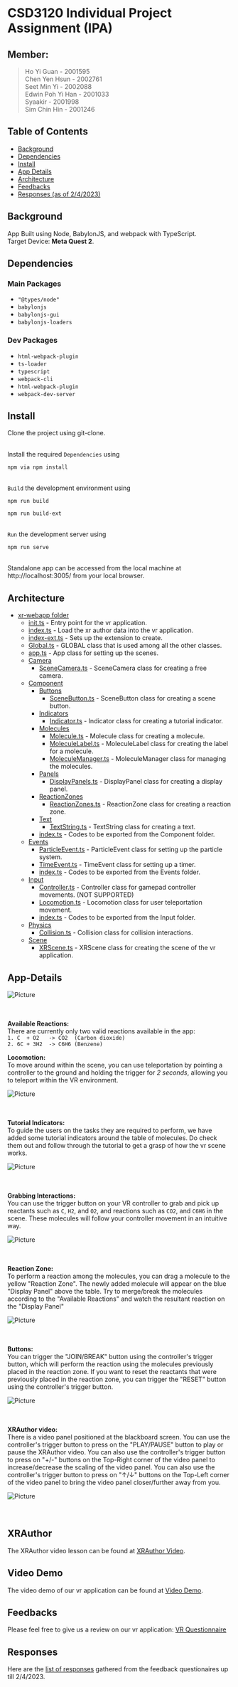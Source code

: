 # CSD3120 Individual Project Assignment (IPA)

## Member:
> Ho Yi Guan - 2001595 <br>
> Chen Yen Hsun - 2002761 <br>
> Seet Min Yi - 2002088 <br>
> Edwin Poh Yi Han - 2001033 <br>
> Syaakir - 2001998 <br>
> Sim Chin Hin - 2001246 <br>

## Table of Contents

- [Background](#background)
- [Dependencies](#dependencies)
- [Install](#install)
- [App Details](#app-details)
- [Architecture](#architecture)
- [Feedbacks](#feedbacks)
- [Responses (as of 2/4/2023)](#responses)


## Background
App Built using Node, BabylonJS, and webpack with TypeScript.<br>
Target Device: **Meta Quest 2**.<br>

## Dependencies

### Main Packages
- `"@types/node"`
-  `babylonjs`
-  `babylonjs-gui`
-  `babylonjs-loaders`
    
### Dev Packages
- `html-webpack-plugin`
- `ts-loader`
- `typescript`
- `webpack-cli`
- `html-webpack-plugin`
- `webpack-dev-server`

## Install

Clone the project using git-clone.<br>

<br>Install the required `Dependencies` using 
```
npm via npm install
```

<br>`Build` the development environment using
```
npm run build
```
```
npm run build-ext
```

<br>`Run` the development server using
```
npm run serve
```

<br>Standalone app can be accessed from the local machine at http://localhost:3005/ from your local browser.

## Architecture
- [xr-webapp folder](./xr-webapp/src)
	- [init.ts](./xr-webapp/src/init.ts) - Entry point for the vr application.
	- [index.ts](./xr-webapp/src/index.ts) - Load the xr author data into the vr application.
	- [index-ext.ts](./xr-webapp/src/index-ext.ts) - Sets up the extension to create.
	- [Global.ts](./xr-webapp/src/Global.ts) - GLOBAL class that is used among all the other classes.
	- [app.ts](./xr-webapp/src/app.ts) - App class for setting up the scenes.
	- [Camera](./xr-webapp/src/Camera)
		- [SceneCamera.ts](./xr-webapp/src/Camera/SceneCamera.ts) - SceneCamera class for creating a free camera.
	- [Component](./xr-webapp/src/Component)
		- [Buttons](./xr-webapp/src/Component/Buttons)
			- [SceneButton.ts](./xr-webapp/src/Component/Buttons/SceneButton.ts) - SceneButton class for creating a scene button.
		- [Indicators](./xr-webapp/src/Component/Indicators)
			- [Indicator.ts](./xr-webapp/src/Component/Indicators/Indicator.ts) - Indicator class for creating a tutorial indicator.
		- [Molecules](./xr-webapp/src/Component/Molecules)
			- [Molecule.ts](./xr-webapp/src/Component/Molecules/Molecule.ts) - Molecule class for creating a molecule.
			- [MoleculeLabel.ts](./xr-webapp/src/Component/Molecules/MoleculeLabel.ts) - MoleculeLabel class for creating the label for a molecule.
			- [MoleculeManager.ts](./xr-webapp/src/Component/Molecules/MoleculeManager.ts) - MoleculeManager class for managing the molecules.
		- [Panels](./xr-webapp/src/Component/Panels)
			- [DisplayPanels.ts](./xr-webapp/src/Component/Panels/DisplayPanels.ts) - DisplayPanel class for creating a display panel.
		- [ReactionZones](./xr-webapp/src/Component/ReactionZones)
			- [ReactionZones.ts](./xr-webapp/src/Component/ReactionZones/ReactionZone.ts) - ReactionZone class for creating a reaction zone.
		- [Text](./xr-webapp/src/Component/Text)
			- [TextString.ts](./xr-webapp/src/Component/Text/TextString.ts) - TextString class for creating a text.
		- [index.ts](./xr-webapp/src/Component/index.ts) - Codes to be exported from the Component folder.
	- [Events](./xr-webapp/src/Events)
		- [ParticleEvent.ts](./xr-webapp/src/Events/ParticleEvent.ts) - ParticleEvent class for setting up the particle system.
		- [TimeEvent.ts](./xr-webapp/src/Events/TimeEvent.ts) - TimeEvent class for setting up a timer.
		- [index.ts](./xr-webapp/src/Events/index.ts) - Codes to be exported from the Events folder.
	- [Input](./xr-webapp/src/Input)
		- [Controller.ts](./xr-webapp/src/Input/Controller.ts) - Controller class for gamepad controller movements. (NOT SUPPORTED)
		- [Locomotion.ts](./xr-webapp/src/Input/Locomotion.ts) - Locomotion class for user teleportation movement.
		- [index.ts](./xr-webapp/src/Input/index.ts) - Codes to be exported from the Input folder.
	- [Physics](./xr-webapp/src/Physics)
		- [Collision.ts](./xr-webapp/src/Physics/Collision.ts) - Collision class for collision interactions.
	- [Scene](./xr-webapp/src/Scene)
		- [XRScene.ts](./xr-webapp/src/Scene/XRScene.ts) - XRScene class for creating the scene of the vr application.

## App-Details

![Picture](./showcase/Images/app.png)<br /><br /><br />

**Available Reactions:**<br />
There are currently only two valid reactions available in the app:\
`1. C  + O2   -> CO2  (Carbon dioxide)`\
`2. 6C + 3H2  -> C6H6 (Benzene)`<br />

**Locomotion:**<br />
To move around within the scene, you can use teleportation by pointing a controller to the ground and holding the trigger for *2 seconds*, allowing you to teleport within the VR environment.

![Picture](./showcase/Images/teleportation.png)<br /><br /><br />

**Tutorial Indicators:**<br />
To guide the users on the tasks they are required to perform, we have added some tutorial indicators around the table of molecules. Do check them out and follow through the tutorial to get a grasp of how the vr scene works.

![Picture](./showcase/Images/indicator.png)<br /><br /><br />

**Grabbing Interactions:**<br />
You can use the trigger button on your VR controller to grab and pick up reactants such as `C`, `H2`, and `O2`, and reactions such as `CO2`, and `C6H6` in the scene. These molecules will follow your controller movement in an intuitive way.

![Picture](./showcase/Images/grabbing.png)<br /><br /><br />

**Reaction Zone:**<br />
To perform a reaction among the molecules, you can drag a molecule to the yellow "Reaction Zone". The newly added molecule will appear on the blue "Display Panel" above the table. Try to merge/break the molecules according to the "Available Reactions" and watch the resultant reaction on the "Display Panel"

![Picture](./showcase/Images/zone.png)<br /><br /><br />

**Buttons:**<br />
You can trigger the "JOIN/BREAK" button using the controller's trigger button, which will perform the reaction using the molecules previously placed in the reaction zone. If you want to reset the reactants that were previously placed in the reaction zone, you can trigger the "RESET" button using the controller's trigger button.

![Picture](./showcase/Images/button.png)<br /><br /><br />

**XRAuthor video:**<br />
There is a video panel positioned at the blackboard screen. You can use the controller's trigger button to press on the "PLAY/PAUSE" button to play or pause the XRAuthor video. You can also use the controller's trigger button to press on "+/-" buttons on the Top-Right corner of the video panel to increase/decrease the scaling of the video panel. You can also use the controller's trigger button to press on "↑/↓" buttons on the Top-Left corner of the video panel to bring the video panel closer/further away from you. 

![Picture](./showcase/Images/xrauthor.png)<br /><br /><br />

## XRAuthor

The XRAuthor video lesson can be found at [XRAuthor Video](./xr-webapp/public/assets/synthesis/videos/0.webm).


## Video Demo
The video demo of our vr application can be found at [Video Demo](./showcase/VideoDemo.mp4).


## Feedbacks
Please feel free to give us a review on our vr application: [VR Questionnaire](https://forms.gle/7SfHh8LyQCqTBoSF8)


## Responses
Here are the [list of responses](./Questionnaire/VR_Questionnaire_Responses.xlsx) gathered from the feedback questionaires up till 2/4/2023.